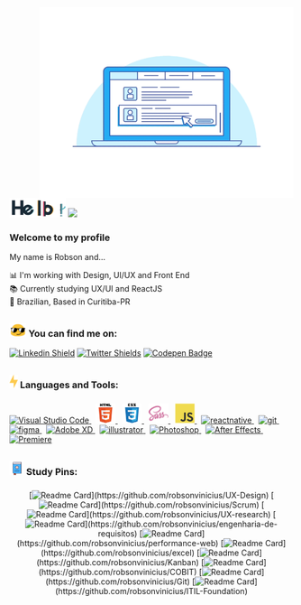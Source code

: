 <!--
Hellooo! <img src="https://media.giphy.com/media/hvRJCLFzcasrR4ia7z/giphy.gif" width="30">
 # Robson Vinicius de Oliveira 
-->


<img src="images/readme/animations/animation-readme-9.gif" min-width="400px" max-width="600px" width="450px" align="right" alt="image">


<span align="left">

<img src="images/readme/hello.gif" width="100" alt="image"> <img src="https://media.giphy.com/media/hvRJCLFzcasrR4ia7z/giphy.gif" width="50">

### Welcome to my profile
 
My name is Robson and...  

 📊 I'm working with Design, UI/UX and Front End<br>
 📚 Currently studying UX/UI and ReactJS<br>
 🏡 Brazilian, Based in Curitiba-PR<br>
 
</span>

## 

<span align="left">
 
### <img src="https://github.com/RobsonVinicius/robsonvinicius/blob/master/images/readme/emoji.gif" width="30"> You can find me on:

[![Linkedin Shield](https://img.shields.io/badge/-Linkedin-2867B2?style=for-the-badge&logo=linkedin&logoColor=white&link=https://www.linkedin.com/in/robson-vinicius/)](https://www.linkedin.com/in/robson-vinicius/)
[![Twitter Shields](https://img.shields.io/badge/-Twitter-1DA1F2?style=for-the-badge&logo=twitter&logoColor=white&link=https://www.twitter.com/robsonviniciusr/)](https://www.twitter.com/robsonviniciusr/)
[![Codepen Badge](https://img.shields.io/badge/-Codepen-000?style=for-the-badge&logo=codepen&logoColor=white&link=https://codepen.io/robsonvinicius)](https://codepen.io/robsonvinicius) 

</span>

##

### <img src="https://github.com/RobsonVinicius/robsonvinicius/blob/master/images/readme/lightning.gif" width="15"> Languages and Tools:

###

<p align="left"> 
 
<a href="https://code.visualstudio.com/" target="_blank"> <img src="https://upload.wikimedia.org/wikipedia/commons/thumb/9/9a/Visual_Studio_Code_1.35_icon.svg/512px-Visual_Studio_Code_1.35_icon.svg.png" alt="Visual Studio Code" width="35" height="35"/> </a> &nbsp;
<a href="https://www.w3.org/html/" target="_blank"> <img src="https://raw.githubusercontent.com/devicons/devicon/master/icons/html5/html5-original-wordmark.svg" alt="html5" width="35" height="35"/> </a>&nbsp;
<a href="https://www.w3schools.com/css/" target="_blank"> <img src="https://raw.githubusercontent.com/devicons/devicon/master/icons/css3/css3-original-wordmark.svg" alt="css3" width="35" height="35"/> </a> &nbsp;
<a href="https://sass-lang.com/" target="_blank"> <img src="https://raw.githubusercontent.com/github/explore/80688e429a7d4ef2fca1e82350fe8e3517d3494d/topics/sass/sass.png" alt="sass" width="35" height="35"/> </a> &nbsp;
<a href="https://developer.mozilla.org/en-US/docs/Web/JavaScript" target="_blank"> <img src="https://raw.githubusercontent.com/devicons/devicon/master/icons/javascript/javascript-original.svg" alt="javascript" width="35" height="35"/> </a> &nbsp;
<a href="https://reactnative.dev/" target="_blank"> <img src="https://reactnative.dev/img/header_logo.svg" alt="reactnative" width="35" height="35"/> </a> &nbsp;
<a href="https://git-scm.com/" target="_blank"> <img src="https://www.vectorlogo.zone/logos/git-scm/git-scm-icon.svg" alt="git" width="35" height="35"/> </a> &nbsp;
<a href="https://www.figma.com/" target="_blank"> <img src="https://upload.wikimedia.org/wikipedia/commons/3/33/Figma-logo.svg" alt="figma" width="35" height="35"/> </a> &nbsp;
<a href="https://www.adobe.com/br/products/xd.html" target="_blank"> <img src="https://upload.wikimedia.org/wikipedia/commons/thumb/c/c2/Adobe_XD_CC_icon.svg/1200px-Adobe_XD_CC_icon.svg.png" alt="Adobe XD" width="35" height="35"/> </a> &nbsp;
<a href="https://www.adobe.com/br/products/illustrator.html" target="_blank"> <img src="https://www.adobe.com/content/dam/cc/icons/illustrator.svg" alt="illustrator" width="35" height="35"/> </a> &nbsp;
<a href="https://www.adobe.com/br/products/photoshop.html" target="_blank"> <img src="https://www.adobe.com/content/dam/cc/us/en/creativecloud/max2020/mnemonics/photoshop.svg" alt="Photoshop" width="35" height="35"/> </a> &nbsp;
<a href="https://www.adobe.com/br/products/aftereffects.html" target="_blank"> <img src="https://www.adobe.com/content/dam/cc/icons/aftereffects.svg" alt="After Effects" width="35" height="35"/> </a> &nbsp;
<a href="https://www.adobe.com/br/products/premiere.html" target="_blank"> <img src="https://www.adobe.com/content/dam/cc/icons/premiere.svg" alt="Premiere" width="35" height="35"/> </a>

</p>
<!--
##

### <img src="https://github.com/RobsonVinicius/robsonvinicius/blob/master/images/readme/chart-growth-lineal.gif" width="26"> Stats:

<br>


![Robson Vinicius GitHub stats](https://github-readme-stats.vercel.app/api?username=robsonvinicius&show_icons=true&hide=contribs,prs&include_all_commits=true&layout=compact&hide_border=true&theme=great-gatsby)
[![Top Langs](https://github-readme-stats.vercel.app/api/top-langs/?username=robsonvinicius&layout=compact&hide_border=true&langs_count=8&hide=TSQL,hack,html,less,shell,Rich%20Text%20Format%0A&theme=great-gatsby)](https://github.com/robsonvinicius)
-->

<!--
| <a href="https://github.com/robsonvinicius"><img align="center" src="https://github-readme-stats.vercel.app/api?username=RobsonVinicius&hide=contribs&show_icons=true&include_all_commits=true&layout=compact&hide_border=true&theme=holi" /></a> | [![Top Langs](https://github-readme-stats.vercel.app/api/top-langs/?username=robsonvinicius&layout=compact&hide_border=true&langs_count=8&hide=TSQL,hack,Rich%20Text%20Format%0A&theme=holi)](https://github.com/robsonvinicius) |
| ------------- | ------------- |
-->
##

### <img src="https://github.com/RobsonVinicius/robsonvinicius/blob/master/images/readme/book.gif" width="26"> Study Pins:

###

<div align="center">

[![Readme Card](https://github-readme-stats.vercel.app/api/pin/?username=robsonvinicius&repo=UX-Design&hide_border=true&theme=nord&show_owner")](https://github.com/robsonvinicius/UX-Design)
[![Readme Card](https://github-readme-stats.vercel.app/api/pin/?username=robsonvinicius&repo=Scrum&hide_border=true&theme=nord&show_owner")](https://github.com/robsonvinicius/Scrum)
[![Readme Card](https://github-readme-stats.vercel.app/api/pin/?username=robsonvinicius&repo=UX-Research&hide_border=true&theme=nord&show_owner")](https://github.com/robsonvinicius/UX-research)
[![Readme Card](https://github-readme-stats.vercel.app/api/pin/?username=robsonvinicius&repo=engenharia-de-requisitos&hide_border=true&theme=nord&show_owner")](https://github.com/robsonvinicius/engenharia-de-requisitos)
[![Readme Card](https://github-readme-stats.vercel.app/api/pin/?username=robsonvinicius&repo=performance-web&hide_border=true&theme=nord&show_owner")](https://github.com/robsonvinicius/performance-web)
[![Readme Card](https://github-readme-stats.vercel.app/api/pin/?username=robsonvinicius&repo=excel&hide_border=true&theme=nord&show_owner")](https://github.com/robsonvinicius/excel)
[![Readme Card](https://github-readme-stats.vercel.app/api/pin/?username=robsonvinicius&repo=Kanban&hide_border=true&theme=nord&show_owner")](https://github.com/robsonvinicius/Kanban)
[![Readme Card](https://github-readme-stats.vercel.app/api/pin/?username=robsonvinicius&repo=COBIT&hide_border=true&theme=nord&show_owner")](https://github.com/robsonvinicius/COBIT)
[![Readme Card](https://github-readme-stats.vercel.app/api/pin/?username=robsonvinicius&repo=Git&hide_border=true&theme=nord&show_owner")](https://github.com/robsonvinicius/Git)
[![Readme Card](https://github-readme-stats.vercel.app/api/pin/?username=robsonvinicius&repo=ITIL-Foundation&hide_border=true&theme=nord&show_owner")](https://github.com/robsonvinicius/ITIL-Foundation)

</div>






